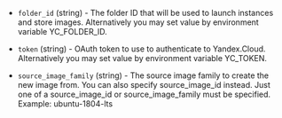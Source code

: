 <!-- Code generated from the comments of the Config struct in builder/yandex/config.go; DO NOT EDIT MANUALLY -->

-   `folder_id` (string) - The folder ID that will be used to launch instances and store images.
Alternatively you may set value by environment variable YC_FOLDER_ID.

-   `token` (string) - OAuth token to use to authenticate to Yandex.Cloud. Alternatively you may set
value by environment variable YC_TOKEN.

-   `source_image_family` (string) - The source image family to create the new image
from. You can also specify source_image_id instead. Just one of a source_image_id or
source_image_family must be specified. Example: ubuntu-1804-lts
